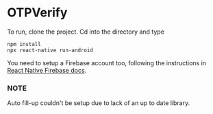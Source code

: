 # OTPVerify

To run, clone the project. Cd into the directory and type

```
npm install
npx react-native run-android
```

You need to setup a Firebase account too, following the instructions in [React Native Firebase docs](https://rnfirebase.io/).

### NOTE

Auto fill-up couldn't be setup due to lack of an up to date library.
